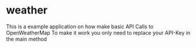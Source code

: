 # weather
This is a example application on how make basic API Calls to 
OpenWeatherMap
To make it work you only need to replace your API-Key in the main method
